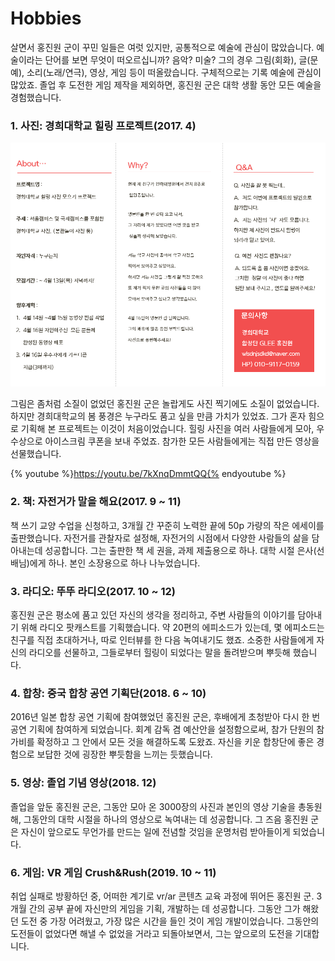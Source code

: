 # Hobbies

살면서 홍진원 군이 꾸민 일들은 여럿 있지만, 공통적으로 예술에 관심이 많았습니다. 예술이라는 단어를 보면 무엇이 떠오르십니까? 음악? 미술? 그의 경우 그림\(회화\), 글\(문예\), 소리\(노래/연극\), 영상, 게임 등이 떠올랐습니다. 구체적으로는 기록 예술에 관심이 많았죠. 졸업 후 도전한 게임 제작을 제외하면, 홍진원 군은 대학 생활 동안 모든 예술을 경험했습니다. 

### 1. 사진: 경희대학교 힐링 프로젝트\(2017. 4\)

![](../.gitbook/assets/11.png)

그림은 좀처럼 소질이 없었던 홍진원 군은 놀랍게도 사진 찍기에도 소질이 없었습니다. 하지만 경희대학교의 봄 풍경은 누구라도 품고 싶을 만큼 가치가 있었죠. 그가 혼자 힘으로 기획해 본 프로젝트는 이것이 처음이었습니다. 힐링 사진을 여러 사람들에게 모아, 우수상으로 아이스크림 쿠폰을 보내 주었죠. 참가한 모든 사람들에게는 직접 만든 영상을 선물했습니다.

{% youtube %}https://youtu.be/7kXnqDmmtQQ{% endyoutube %}

### 2. 책: 자전거가 말을 해요\(2017. 9 ~ 11\)

책 쓰기 교양 수업을 신청하고, 3개월 간 꾸준히 노력한 끝에 50p 가량의 작은 에세이를 출판했습니다. 자전거를 관찰자로 설정해, 자전거의 시점에서 다양한 사람들의 삶을 담아내는데 성공합니다. 그는 출판한 책 세 권을, 과제 제출용으로 하나. 대학 시절 은사\(선배님\)에게 하나. 본인 소장용으로 하나 나누었습니다.

### 3. 라디오: 뚜뚜 라디오\(2017. 10 ~ 12\)

홍진원 군은 평소에 품고 있던 자신의 생각을 정리하고, 주변 사람들의 이야기를 담아내기 위해 라디오 팟캐스트를 기획했습니다. 약 20편의 에피소드가 있는데, 몇 에피소드는 친구를 직접 초대하거나, 따로 인터뷰를 한 다음 녹여내기도 했죠. 소중한 사람들에게 자신의 라디오를 선물하고, 그들로부터 힐링이 되었다는 말을 돌려받으며 뿌듯해 했습니다.

### 4. 합창: 중국 합창 공연 기획단\(2018. 6 ~ 10\)

2016년 일본 합창 공연 기획에 참여했었던 홍진원 군은, 후배에게 초청받아 다시 한 번 공연 기획에 참여하게 되었습니다. 회계 감독 겸 예산안을 설정함으로써, 참가 단원의 참가비를 확정하고 그 안에서 모든 것을 해결하도록 도왔죠. 자신을 키운 합창단에 좋은 경험으로 보답한 것에 굉장한 뿌듯함을 느끼는 듯했습니다.

### 5. 영상: 졸업 기념 영상\(2018. 12\)

졸업을 앞둔 홍진원 군은, 그동안 모아 온 3000장의 사진과 본인의 영상 기술을 총동원해, 그동안의 대학 시절을 하나의 영상으로 녹여내는 데 성공합니다. 그 즈음 홍진원 군은 자신이 앞으로도 무언가를 만드는 일에 전념할 것임을 운명처럼 받아들이게 되었습니다.

### 6. 게임: VR 게임 Crush&Rush\(2019. 10 ~ 11\)

취업 실패로 방황하던 중, 어떠한 계기로 vr/ar 콘텐츠 교육 과정에 뛰어든 홍진원 군. 3개월 간의 공부 끝에 자신만의 게임을 기획, 개발하는 데 성공합니다. 그동안 그가 해왔던 도전 중 가장 어려웠고, 가장 많은 시간을 들인 것이 게임 개발이었습니다. 그동안의 도전들이 없었다면 해낼 수 없었을 거라고 되돌아보면서, 그는 앞으로의 도전을 기대합니다.




